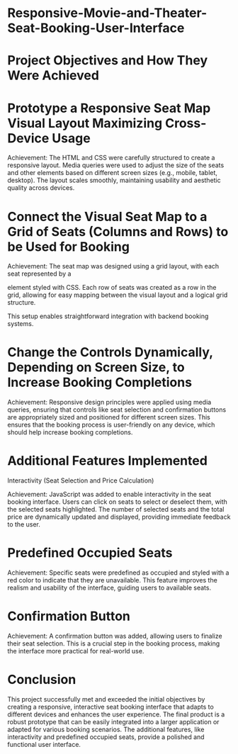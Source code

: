 # Responsive-Movie-and-Theater-Seat-Booking-User-Interface

# Project Objectives and How They Were Achieved

# Prototype a Responsive Seat Map Visual Layout Maximizing Cross-Device Usage

Achievement: The HTML and CSS were carefully structured to create a responsive layout. Media queries were used to adjust the size of the seats and other elements based on different screen sizes (e.g., mobile, tablet, desktop). The layout scales smoothly, maintaining usability and aesthetic quality across devices.

# Connect the Visual Seat Map to a Grid of Seats (Columns and Rows) to be Used for Booking

Achievement: The seat map was designed using a grid layout, with each seat represented by a <div> element styled with CSS. Each row of seats was created as a row in the grid, allowing for easy mapping between the visual layout and a logical grid structure. 

This setup enables straightforward integration with backend booking systems.

# Change the Controls Dynamically, Depending on Screen Size, to Increase Booking Completions

Achievement: Responsive design principles were applied using media queries, ensuring that controls like seat selection and confirmation buttons are appropriately sized and positioned for different screen sizes. This ensures that the booking process is user-friendly on any device, which should help increase booking completions.

# Additional Features Implemented

Interactivity (Seat Selection and Price Calculation)

Achievement: JavaScript was added to enable interactivity in the seat booking interface. Users can click on seats to select or deselect them, with the selected seats highlighted. The number of selected seats and the total price are dynamically updated and displayed, providing immediate feedback to the user.

# Predefined Occupied Seats

Achievement: Specific seats were predefined as occupied and styled with a red color to indicate that they are unavailable. This feature improves the realism and usability of the interface, guiding users to available seats.

# Confirmation Button

Achievement: A confirmation button was added, allowing users to finalize their seat selection. This is a crucial step in the booking process, making the interface more practical for real-world use.

# Conclusion

This project successfully met and exceeded the initial objectives by creating a responsive, interactive seat booking interface that adapts to different devices and enhances the user experience. The final product is a robust prototype that can be easily integrated into a larger application or adapted for various booking scenarios. The additional features, like interactivity and predefined occupied seats, provide a polished and functional user interface.
